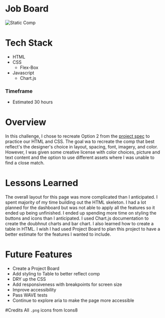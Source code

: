 # Job Board
![Static Comp](https://media.giphy.com/media/xXyuooOnM0kHXqYSzW/giphy.gif)

# Tech Stack
- HTML
- CSS
  - Flex-Box
- Javascript
   - Chart.js

### Timeframe
* Estimated 30 hours

# Overview 
In this challenge, I chose to recreate Option 2 from the [project spec](https://frontend.turing.edu/projects/M2-static-comp-challenge.html) to practice our HTML and CSS. The goal wa to recreate the comp that best reflect's the designer's choice in layout, spacing, font, imagery, and color. However,  I was given some creative license with color choices, picture and text content and the option to use different assets where I was unable to find a close match.

# Lessons Learned
The overall layout for this page was more complicated than I anticipated. I spent majority of my time building out the HTML skeleton. I had a lot planned for the dashboard but was not able to apply all the features so it ended up being unfinished. I ended up spending more time on styling the buttons and icons than I anticipated. I used Chart.js documentation to create the doubhnut charts and bar chart. I also learned how to create a table in HTML. I wish I had used Project Board to plan this project to have a better estimate for the features I wanted to include.

# Future Features
* Create a Project Board
* Add styling to Table to better reflect comp
* DRY up the CSS
* Add responsiveness with breakpoints for screen size
* Improve accessibility
* Pass WAVE tests
* Continue to explore aria to make the page more accessible

#Credits
All `.png` icons from Icons8



